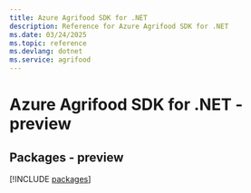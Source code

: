```yaml
---
title: Azure Agrifood SDK for .NET
description: Reference for Azure Agrifood SDK for .NET
ms.date: 03/24/2025
ms.topic: reference
ms.devlang: dotnet
ms.service: agrifood
---
```

# Azure Agrifood SDK for .NET - preview
## Packages - preview
[!INCLUDE [packages](agrifood-index.md)]